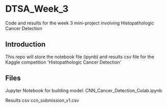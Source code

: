 # DTSA_Week_3
Code and results for the week 3 mini-project involving Histopathologic Cancer Detection

## Introduction
This repo will store the notebook file (ipynb) and results csv file for the Kaggle competition 'Histopathologic Cancer Detection'

## Files
Jupyter Notebook for building model:
CNN_Cancer_Detection_Colab.ipynb

Results csv
ccn_submission_v1.csv
